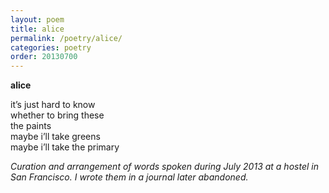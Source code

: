 ```yaml
---
layout: poem
title: alice
permalink: /poetry/alice/
categories: poetry
order: 20130700
---
```


__alice__

it’s just hard to know<br />
whether to bring these<br />
the paints<br />
maybe i’ll take greens<br />
maybe i’ll take the primary<br />

_Curation and arrangement of words spoken during July 2013 at a hostel in San Francisco. I wrote them in a journal later abandoned._
